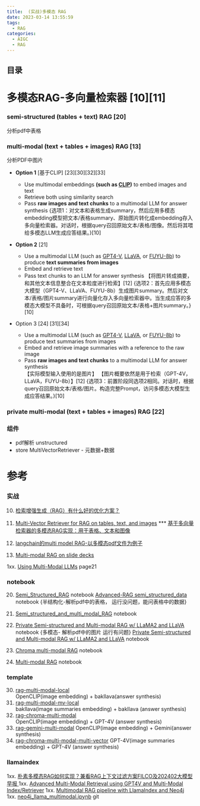 ```yaml
---
title:  (实战)多模态 RAG
date: 2023-03-14 13:55:59
tags:
  - RAG
categories: 
  - AIGC
  - RAG  
---
```


<p></p>
<!-- more -->

## 目录
<!-- toc -->


# 多模态RAG-多向量检索器 [10][11]
### semi-structured (tables + text) RAG [20] 
 分析pdf中表格 

### multi-modal (text + tables + images) RAG  [13]
分析PDF中图片
+ **Option 1**  [基于CLIP] [23][30][32][33]
	* Use multimodal embeddings **(such as [CLIP](https://openai.com/research/clip))** to embed images and text
	* Retrieve both using similarity search
	* Pass **raw images and text chunks** to a multimodal LLM for answer synthesis 
   {选项1：对文本和表格生成summary，然后应用多模态embedding模型把文本/表格summary、原始图片转化成embedding存入多向量检索器。对话时，根据query召回原始文本/表格/图像。然后将其喂给多模态LLM生成应答结果。}[10]
  
+ **Option 2**   [21] 
	* Use a multimodal LLM (such as [GPT4-V](https://openai.com/research/gpt-4v-system-card), [LLaVA](https://llava.hliu.cc/), or [FUYU-8b](https://www.adept.ai/blog/fuyu-8b)) to produce **text summaries from images**
	* Embed and retrieve text 
	* Pass text chunks to an LLM for answer synthesis 
  【将图片转成摘要，和其他文本信息整合在文本粒度进行检索】[12]
   {选项2：首先应用多模态大模型（GPT4-V、LLaVA、FUYU-8b）生成图片summary。然后对文本/表格/图片summary进行向量化存入多向量检索器中。当生成应答的多模态大模型不具备时，可根据query召回原始文本/表格+图片summary。}[10]

+ Option 3 [24] [31][34]
	* Use a multimodal LLM (such as [GPT4-V](https://openai.com/research/gpt-4v-system-card), [LLaVA](https://llava.hliu.cc/), or [FUYU-8b](https://www.adept.ai/blog/fuyu-8b)) to produce text summaries from images
	* Embed and retrieve image summaries with a reference to the raw image 
	* Pass **raw images and text chunks** to a multimodal LLM for answer synthesis  
   【实际模型输入使用的是图片】
     【图片概要依然是用于检索（GPT-4V，LLaVA，FUYU-8b）】[12]
    {选项3：前置阶段同选项2相同。对话时，根据query召回原始文本/表格/图片。构造完整Prompt，访问多模态大模型生成应答结果。}[10]

###  private multi-modal (text + tables + images)  RAG [22]


### 组件
+ pdf解析
  unstructured
+ store
  MultiVectorRetriever - 元数据+数据

# 参考
### 实战
10. [检索增强生成（RAG）有什么好的优化方案？](https://www.zhihu.com/question/628651389/answer/3321989558) 

11. [Multi-Vector Retriever for RAG on tables, text, and images](https://blog.langchain.dev/semi-structured-multi-modal-rag/) *** 
    [基于多向量检索器的多模态RAG实现：用于表格、文本和图像](https://blog.csdn.net/lichunericli/article/details/135724777)
   
12. [langchain的multi model RAG-以多模态pdf文件为例子](https://zhuanlan.zhihu.com/p/665814914)

13. [Multi-modal RAG on slide decks](https://blog.langchain.dev/multi-modal-rag-template/)

1xx. [Using Multi-Modal LLMs](https://docs.google.com/presentation/d/19x0dvHGhbJOOUWqvPKrECPi1yI3makcoc-8tFLj9Sos/edit?ref=blog.langchain.dev&pli=1#slide=id.g2642e7050fc_0_370)  page21

### notebook
20. [Semi_Structured_RAG](https://github.com/langchain-ai/langchain/blob/master/cookbook/Semi_Structured_RAG.ipynb)  notebook
    [Advanced-RAG semi_structured_data](https://github.com/www6v/AIGC/blob/master/Advanced-RAG/01_semi_structured_data.ipynb)   notebook  {半结构化-解析pdf中的表格，  运行没问题，能问表格中的数据}
    
21. [Semi_structured_and_multi_modal_RAG](https://github.com/langchain-ai/langchain/blob/master/cookbook/Semi_structured_and_multi_modal_RAG.ipynb) notebook 

22. [Private Semi-structured and Multi-modal RAG w/ LLaMA2 and LLaVA](https://github.com/www6v/AIGC/blob/master/langchain-cookbook/Semi_structured_multi_modal_RAG_LLaMA2.ipynb)  notebook {多模态- 解析pdf中的图片  运行有问题} 
    [Private Semi-structured and Multi-modal RAG w/ LLaMA2 and LLaVA](https://github.com/langchain-ai/langchain/blob/master/cookbook/Semi_structured_multi_modal_RAG_LLaMA2.ipynb) notebook
    
23. [Chroma multi-modal RAG](https://github.com/langchain-ai/langchain/blob/master/cookbook/multi_modal_RAG_chroma.ipynb) notebook

24. [Multi-modal RAG](https://github.com/langchain-ai/langchain/blob/master/cookbook/Multi_modal_RAG.ipynb) notebook

### template    
30. [rag-multi-modal-local](https://github.com/langchain-ai/langchain/tree/master/templates/rag-multi-modal-local)  
    OpenCLIP(image embedding)  + bakllava(answer synthesis)
31. [rag-multi-modal-mv-local](https://github.com/langchain-ai/langchain/tree/master/templates/rag-multi-modal-mv-local)   
    bakllava(image summaries embedding) +  bakllava (answer synthesis)
32. [rag-chroma-multi-modal](https://github.com/langchain-ai/langchain/tree/master/templates/rag-chroma-multi-modal)  
    OpenCLIP(image embedding) + GPT-4V (answer synthesis)
33. [rag-gemini-multi-modal](https://github.com/langchain-ai/langchain/tree/master/templates/rag-gemini-multi-modal) 
    OpenCLIP(image embedding) + Gemini(answer synthesis)
34. [rag-chroma-multi-modal-multi-vector](https://github.com/langchain-ai/langchain/tree/master/templates/rag-chroma-multi-modal-multi-vector) 
    GPT-4V(image summaries embedding) + GPT-4V (answer synthesis)
    
### llamaindex
1xx. [朴素多模态RAG如何实现？兼看RAG上下文过滤方案FILCO及202402大模型早报 ](https://mp.weixin.qq.com/s/93CdvD8FLZjaA7E724bf7g)
1xx. [Advanced Multi-Modal Retrieval using GPT4V and Multi-Modal Index/Retriever](https://docs.llamaindex.ai/en/stable/examples/multi_modal/gpt4v_multi_modal_retrieval/)
1xx. [Multimodal RAG pipeline with LlamaIndex and Neo4j](https://www.llamaindex.ai/blog/multimodal-rag-pipeline-with-llamaindex-and-neo4j-a2c542eb0206)
1xx. [neo4j_llama_multimodal.ipynb](https://github.com/tomasonjo/blogs/blob/master/llm/neo4j_llama_multimodal.ipynb) git